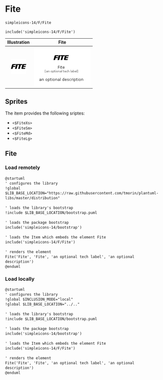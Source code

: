 # Fite


```text
simpleicons-14/F/Fite
```

```text
include('simpleicons-14/F/Fite')
```



| Illustration | Fite |
| :---: | :---: |
| ![illustration for Illustration](../../simpleicons-14/F/Fite.png) | ![illustration for Fite](../../simpleicons-14/F/Fite.Local.png) |



## Sprites
The item provides the following sriptes:

- `<$FiteXs>`
- `<$FiteSm>`
- `<$FiteMd>`
- `<$FiteLg>`





## Fite

### Load remotely
```plantuml
@startuml
' configures the library
!global $LIB_BASE_LOCATION="https://raw.githubusercontent.com/tmorin/plantuml-libs/master/distribution"

' loads the library's bootstrap
!include $LIB_BASE_LOCATION/bootstrap.puml

' loads the package bootstrap
include('simpleicons-14/bootstrap')

' loads the Item which embeds the element Fite
include('simpleicons-14/F/Fite')

' renders the element
Fite('Fite', 'Fite', 'an optional tech label', 'an optional description')
@enduml
```

### Load locally
```plantuml
@startuml
' configures the library
!global $INCLUSION_MODE="local"
!global $LIB_BASE_LOCATION="../.."

' loads the library's bootstrap
!include $LIB_BASE_LOCATION/bootstrap.puml

' loads the package bootstrap
include('simpleicons-14/bootstrap')

' loads the Item which embeds the element Fite
include('simpleicons-14/F/Fite')

' renders the element
Fite('Fite', 'Fite', 'an optional tech label', 'an optional description')
@enduml
```

